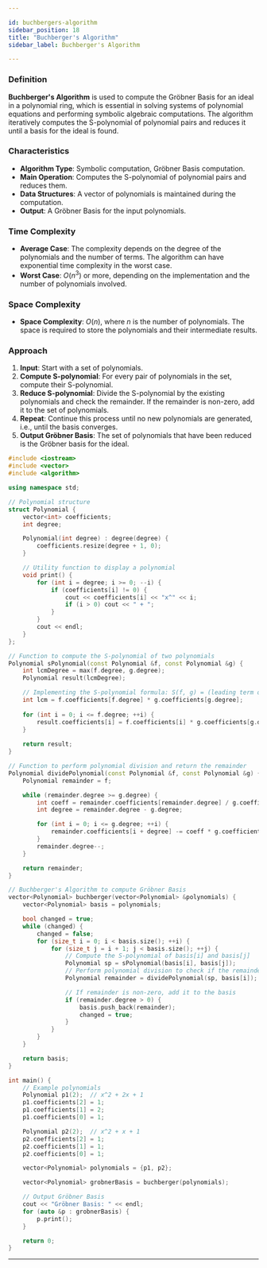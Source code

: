 ```yaml
---

id: buchbergers-algorithm  
sidebar_position: 18  
title: "Buchberger's Algorithm"  
sidebar_label: Buchberger's Algorithm  

---
```


### Definition

**Buchberger's Algorithm** is used to compute the Gröbner Basis for an ideal in a polynomial ring, which is essential in solving systems of polynomial equations and performing symbolic algebraic computations. The algorithm iteratively computes the S-polynomial of polynomial pairs and reduces it until a basis for the ideal is found.

### Characteristics

- **Algorithm Type**: Symbolic computation, Gröbner Basis computation.
- **Main Operation**: Computes the S-polynomial of polynomial pairs and reduces them.
- **Data Structures**: A vector of polynomials is maintained during the computation.
- **Output**: A Gröbner Basis for the input polynomials.

### Time Complexity

- **Average Case**: The complexity depends on the degree of the polynomials and the number of terms. The algorithm can have exponential time complexity in the worst case.
- **Worst Case**: $O(n^3)$ or more, depending on the implementation and the number of polynomials involved.


### Space Complexity

- **Space Complexity**: $O(n)$, where $n$ is the number of polynomials. The space is required to store the polynomials and their intermediate results.

### Approach

1. **Input**: Start with a set of polynomials.
2. **Compute S-polynomial**: For every pair of polynomials in the set, compute their S-polynomial.
3. **Reduce S-polynomial**: Divide the S-polynomial by the existing polynomials and check the remainder. If the remainder is non-zero, add it to the set of polynomials.
4. **Repeat**: Continue this process until no new polynomials are generated, i.e., until the basis converges.
5. **Output Gröbner Basis**: The set of polynomials that have been reduced is the Gröbner basis for the ideal.

```cpp
#include <iostream>
#include <vector>
#include <algorithm>

using namespace std;

// Polynomial structure
struct Polynomial {
    vector<int> coefficients;
    int degree;

    Polynomial(int degree) : degree(degree) {
        coefficients.resize(degree + 1, 0);
    }

    // Utility function to display a polynomial
    void print() {
        for (int i = degree; i >= 0; --i) {
            if (coefficients[i] != 0) {
                cout << coefficients[i] << "x^" << i;
                if (i > 0) cout << " + ";
            }
        }
        cout << endl;
    }
};

// Function to compute the S-polynomial of two polynomials
Polynomial sPolynomial(const Polynomial &f, const Polynomial &g) {
    int lcmDegree = max(f.degree, g.degree);
    Polynomial result(lcmDegree);

    // Implementing the S-polynomial formula: S(f, g) = (leading term of g / leading term of f) * f - (leading term of f / leading term of g) * g
    int lcm = f.coefficients[f.degree] * g.coefficients[g.degree];
    
    for (int i = 0; i <= f.degree; ++i) {
        result.coefficients[i] = f.coefficients[i] * g.coefficients[g.degree] - g.coefficients[i] * f.coefficients[f.degree];
    }
    
    return result;
}

// Function to perform polynomial division and return the remainder
Polynomial dividePolynomial(const Polynomial &f, const Polynomial &g) {
    Polynomial remainder = f;

    while (remainder.degree >= g.degree) {
        int coeff = remainder.coefficients[remainder.degree] / g.coefficients[g.degree];
        int degree = remainder.degree - g.degree;

        for (int i = 0; i <= g.degree; ++i) {
            remainder.coefficients[i + degree] -= coeff * g.coefficients[i];
        }
        remainder.degree--;
    }

    return remainder;
}

// Buchberger's Algorithm to compute Gröbner Basis
vector<Polynomial> buchberger(vector<Polynomial> &polynomials) {
    vector<Polynomial> basis = polynomials;

    bool changed = true;
    while (changed) {
        changed = false;
        for (size_t i = 0; i < basis.size(); ++i) {
            for (size_t j = i + 1; j < basis.size(); ++j) {
                // Compute the S-polynomial of basis[i] and basis[j]
                Polynomial sp = sPolynomial(basis[i], basis[j]);
                // Perform polynomial division to check if the remainder is zero
                Polynomial remainder = dividePolynomial(sp, basis[i]);

                // If remainder is non-zero, add it to the basis
                if (remainder.degree > 0) {
                    basis.push_back(remainder);
                    changed = true;
                }
            }
        }
    }

    return basis;
}

int main() {
    // Example polynomials
    Polynomial p1(2);  // x^2 + 2x + 1
    p1.coefficients[2] = 1;
    p1.coefficients[1] = 2;
    p1.coefficients[0] = 1;

    Polynomial p2(2);  // x^2 + x + 1
    p2.coefficients[2] = 1;
    p2.coefficients[1] = 1;
    p2.coefficients[0] = 1;

    vector<Polynomial> polynomials = {p1, p2};

    vector<Polynomial> grobnerBasis = buchberger(polynomials);

    // Output Gröbner Basis
    cout << "Gröbner Basis: " << endl;
    for (auto &p : grobnerBasis) {
        p.print();
    }

    return 0;
}
```
---
